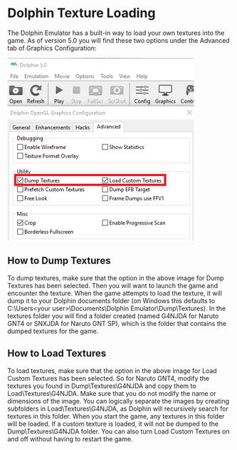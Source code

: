 # Dolphin Texture Loading

The Dolphin Emulator has a built-in way to load your own textures into the game. As of version 5.0 you will find these two options under the Advanced tab of Graphics Configuration:

![Dolphin Load/Dump Textures](/general/images/tools/dolphin_load_dump_textures.png?raw=true "Dolphin Load/Dump Textures")

## How to Dump Textures

To dump textures, make sure that the option in the above image for Dump Textures has been selected. Then you will want to launch the game and encounter the texture. When the game attempts to load the texture, it will dump it to your Dolphin documents folder (on Windows this defaults to C:\Users\<your user>\Documents\Dolphin Emulator\Dump\Textures). In the textures folder you will find a folder created (named G4NJDA for Naruto GNT4 or SNXJDA for Naruto GNT SP), which is the folder that contains the dumped textures for the game.

## How to Load Textures

To load textures, make sure that the option in the above image for Load Custom Textures has been selected. So for Naruto GNT4, modify the textures you found in Dump\Textures\G4NJDA and copy them to Load\Textures\G4NJDA. Make sure that you do not modify the name or dimensions of the image. You can logically separate the images by creating subfolders in Load\Textures\G4NJDA, as Dolphin will recursively search for textures in this folder. When you start the game, any textures in this folder will be loaded. If a custom texture is loaded, it will not be dumped to the Dump\Textures\G4NJDA folder. You can also turn Load Custom Textures on and off without having to restart the game.